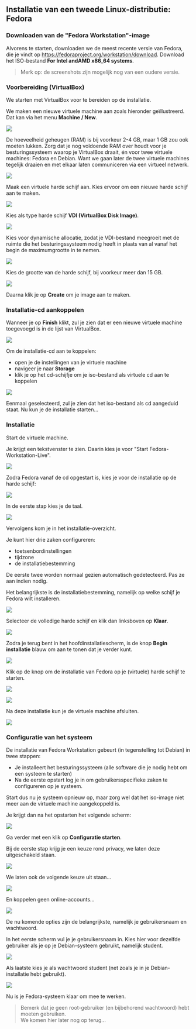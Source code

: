 ## Installatie van een tweede Linux-distributie: Fedora

### Downloaden van de "Fedora Workstation"-image

Alvorens te starten, downloaden we de meest recente versie van Fedora, die je vindt op https://fedoraproject.org/workstation/download. Download het ISO-bestand **For Intel andAMD x86_64 systems**.

> Merk op: de screenshots zijn mogelijk nog van een oudere versie.

### Voorbereiding (VirtualBox)

We starten met VirtualBox voor te bereiden op de installatie.

We maken een nieuwe virtuele machine aan zoals hieronder geïllustreerd. Dat kan via het menu **Machine / New**.

![](Pictures/10000000000002480000018B3CD060A8B7738384.png)

De hoeveelheid geheugen (RAM) is bij voorkeur 2-4 GB, maar 1 GB zou ook moeten lukken. Zorg dat je nog voldoende RAM over houdt voor je besturingssysteem waarop je VirtualBox draait, én voor twee virtuele machines: Fedora en Debian. Want we gaan later de twee virtuele machines tegelijk draaien en met elkaar laten communiceren via een virtueel netwerk.

![](Pictures/100000000000024F0000018AAEEC681F99DD621A.png)

Maak een virtuele harde schijf aan. Kies ervoor om een nieuwe harde schijf aan te maken.

![](Pictures/100000000000024B0000018978A41FDB28CC93B7.png)

Kies als type harde schijf **VDI (VirtualBox Disk Image)**.

![](Pictures/1000000000000252000001D888151C11009A73A2.png)

Kies voor dynamische allocatie, zodat je VDI-bestand meegroeit met de ruimte die het besturingssysteem nodig heeft in plaats van al vanaf het begin de maximumgrootte in te nemen.

![](Pictures/1000000000000252000001D541F32B745A173B4E.png)

Kies de grootte van de harde schijf, bij voorkeur meer dan 15 GB.

![](Pictures/1000000000000255000001D64F664F61752A175E.png)

Daarna klik je op **Create** om je image aan te maken.

### Installatie-cd aankoppelen

Wanneer je op **Finish** klikt, zul je zien dat er een nieuwe virtuele machine toegevoegd is in de lijst van VirtualBox.

![](Pictures/10000000000001B200000078CC15107023C034A1.png)

Om de installatie-cd aan te koppelen:

* open je de instellingen van je virtuele machine
* navigeer je naar **Storage**
* klik je op het cd-schijfje om je iso-bestand als virtuele cd aan te koppelen

![](Pictures/10000000000002F90000022B2B1FD7E25E65943B.png)

Eenmaal geselecteerd, zul je zien dat het iso-bestand als cd aangeduid staat. Nu kun je de installatie starten...

### Installatie

Start de virtuele machine.

Je krijgt een tekstvenster te zien. Daarin kies je voor "Start Fedora-Workstation-Live".

![](Pictures/100000000000027F000002236314933178240796.png)

Zodra Fedora vanaf de cd opgestart is, kies je voor de installatie op de harde schijf:

![](Pictures/100000000000077F000003F1BF6FA67090E743B4.png)

In de eerste stap kies je de taal.

![](Pictures/100000000000077F000003EFA857AD2CDEDF5F06.png)

Vervolgens kom je in het installatie-overzicht.

Je kunt hier drie zaken configureren:

* toetsenbordinstellingen
* tijdzone
* de installatiebestemming 

De eerste twee worden normaal gezien automatisch gedetecteerd. Pas ze aan indien nodig.

Het belangrijkste is de installatiebestemming, namelijk op welke schijf je Fedora wilt installeren.

![](Pictures/100000000000077A000003EDC0DDFBBD6A1FD819.png)

Selecteer de volledige harde schijf en klik dan linksboven op **Klaar**.

![](Pictures/100000000000077F000003F3DD3A0BF1B6F2B544.png)

Zodra je terug bent in het hoofdinstallatiescherm, is de knop **Begin installatie** blauw om aan te tonen dat je verder kunt.

![](Pictures/1000000000000778000003EA8AE07B3FDEE03F4D.png)

Klik op de knop om de installatie van Fedora op je (virtuele) harde schijf te starten.

![](Pictures/100000000000077F000003EA072DE9F86760296D.png)

![](Pictures/100000000000077D000003E85978CAF3BC175E36.png)

Na deze installatie kun je de virtuele machine afsluiten.

![](Pictures/100000000000077C000003F743E6E3D0C7BBA5C2.png)

### Configuratie van het systeem

De installatie van Fedora Workstation gebeurt (in tegenstelling tot Debian) in twee stappen:

* Je installeert het besturingssysteem (alle software die je nodig hebt om een systeem te starten)
* Na de eerste opstart log je in om gebruikersspecifieke zaken te configureren op je systeem.

Start dus nu je systeem opnieuw op, maar zorg wel dat het iso-image niet meer aan de virtuele machine aangekoppeld is.

Je krijgt dan na het opstarten het volgende scherm:

![](Pictures/10000000000003E9000002CBF5C2A611752AFD92.png)

Ga verder met een klik op **Configuratie starten**.

Bij de eerste stap krijg je een keuze rond privacy, we laten deze uitgeschakeld staan.

![](Pictures/10000000000003CB000002D08B1F57C13FF14FCA.png)

We laten ook de volgende keuze uit staan...

![](Pictures/10000000000003C7000002CF92A8C5A8DF793925.png)

En koppelen geen online-accounts...

![](Pictures/10000000000003C5000002CA96171330B68FD891.png)

De nu komende opties zijn de belangrijkste, namelijk je gebruikersnaam en wachtwoord.

In het eerste scherm vul je je gebruikersnaam in. Kies hier voor dezelfde gebruiker als je op je Debian-systeem gebruikt, namelijk student.

![](Pictures/10000000000003D4000002CC564E1125AA6F55D9.png)

Als laatste kies je als wachtwoord student (net zoals je in je Debian-installatie hebt gebruikt).

![](Pictures/10000000000003D1000002C49777226BDBDC7F38.png)

Nu is je Fedora-systeem klaar om mee te werken.  

> Bemerk dat je geen root-gebruiker (en bijbehorend wachtwoord) hebt moeten gebruiken.  
> We komen hier later nog op terug...

